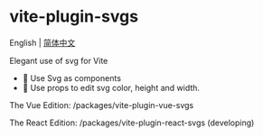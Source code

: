 # vite-plugin-svgs

English | [简体中文](README.zh-CN.md)

Elegant use of svg for Vite

- 🌟 Use Svg as components
- 🌈 Use props to edit svg color, height and width.

The Vue Edition: /packages/vite-plugin-vue-svgs

The React Edition: /packages/vite-plugin-react-svgs (developing)
